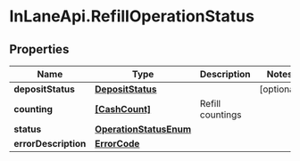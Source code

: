 # InLaneApi.RefillOperationStatus

## Properties
Name | Type | Description | Notes
------------ | ------------- | ------------- | -------------
**depositStatus** | [**DepositStatus**](DepositStatus.md) |  | [optional] 
**counting** | [**[CashCount]**](CashCount.md) | Refill countings | 
**status** | [**OperationStatusEnum**](OperationStatusEnum.md) |  | 
**errorDescription** | [**ErrorCode**](ErrorCode.md) |  | 
